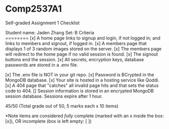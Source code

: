 # Comp2537A1

Self-graded Assignment 1 Checklist

Student name: Jaden Zhang
Set: B
    Criteria	
    ========
[x]  A home page links to signup and login, if not logged in; and links to members and signout, if logged in.
[x]  A members page that displays 1 of 3 random images stored on the server.
[x]  The members page will redirect to the home page if no valid session is found.
[x]  The signout buttons end the session.
[x]  All secrets, encryption keys, database passwords are stored in a .env file.

[x]  The .env file is NOT in your git repo.
[x]  Password is BCrypted in the MongoDB database.
[x]  Your site is hosted in a hosting service like Qoddi.
[x]  A 404 page that "catches" all invalid page hits and that sets the status code to 404.
[]  Session information is stored in an encrypted MongoDB session database. Sessions expire after 1 hour.
 
45/50 (Total grade out of 50, 5 marks each x 10 items)

*Note items are considered *fully* complete (marked with an x inside the box: [x]), OR incomplete (box is left empty: [ ])